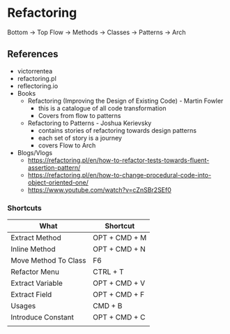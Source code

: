 # Refactoring

Bottom -> Top
Flow -> Methods -> Classes -> Patterns -> Arch

## References

- victorrentea
- refactoring.pl
- reflectoring.io
- Books
    - Refactoring (Improving the Design of Existing Code) - Martin Fowler
        - this is a catalogue of all code transformation
        - Covers from flow to patterns
    - Refactoring to Patterns - Joshua Kerievsky
        - contains stories of refactoring towards design patterns
        - each set of story is a journey
        - covers Flow to Arch
- Blogs/Vlogs
    - https://refactoring.pl/en/how-to-refactor-tests-towards-fluent-assertion-pattern/
    - https://refactoring.pl/en/how-to-change-procedural-code-into-object-oriented-one/
    - https://www.youtube.com/watch?v=cZnSBr2SEf0

### Shortcuts

| What                 | Shortcut        |
|----------------------|-----------------|
| Extract Method       | OPT + CMD + M   |
| Inline Method        | OPT + CMD + N   |
| Move Method To Class | F6              |
| Refactor Menu        | CTRL + T        |
| Extract Variable     | OPT + CMD + V   |
| Extract Field        | OPT + CMD + F   |
| Usages               | CMD + B         |
| Introduce Constant   | OPT + CMD + C   |
| 	                    | 	               |